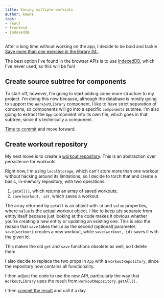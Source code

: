 ```yaml
---
title: Saving multiple workouts
author: kewne
tags:
- react
- frontend
- IndexedDB
---
```

After a long time without working on the app,
I decide to be bold and tackle [ Save more than one exercise in the library #4 ](https://github.com/kewne/wod-builder/issues/4).

The best option I've found in the browser APIs is
to use [IndexedDB](https://developer.mozilla.org/en-US/docs/Web/API/IndexedDB_API),
which I've never used, so this will be fun!

## Create source subtree for components

To start off, however, I'm going to start adding some more
structure to my project.
I'm doing this now because, although the database is mostly
going to support the `WorkoutLibrary` component, I like to
have strict separation of concerns, so  components will go 
into a specific `components` subtree.
I'm also going to extract the `App` component into its own file,
which goes in that subtree, since it's technically a component.

[Time to commit](https://github.com/kewne/wod-builder/commit/fe1b9b02710c2a8694874443f66cd8035c981d7b) and move forward.

## Create workout repository

My next move is to create a [workout repository](https://www.martinfowler.com/eaaCatalog/repository.html).
This is an abstraction over persistence for workouts.

Right now, I'm using `localStorage`, which can't
store more than one workout without hacking around its limitations,
so I decide to torch that and create a basic, in-memory repository,
with two operations:
1. `getAll()`, which returns an array of saved workouts;
2. `save(workout, id)`,  which saves a workout.

The array returned by `getAll` is an object with `id`  and
`value` properties, where `value` is the actual workout object.
I like to keep `id`s separate from entity itself because 
just looking at the code makes it obvious whether 
you're creating a new entity or updating an existing one.
This is also the reason that `save` takes the `id` as the second
(optional) parameter: `save(workout)` creates a new workout,
while `save(workout, id)` saves it with the given id.

This makes the old `get` and `save` functions obsolete as well,
so I delete them.

I also decide to replace the two props in `App` with a 
`workoutRepository`, since the repository now contains
all functionality.

I then adjust the code to use the new API,
particularly the way that `WorkoutLibrary` uses the result
from `workoutRepository.getAll()`.

I then [commit the result](https://github.com/kewne/wod-builder/commit/c579d9dfa60c4004989a19cb9ff152dd7ffc0118) and call it a day.